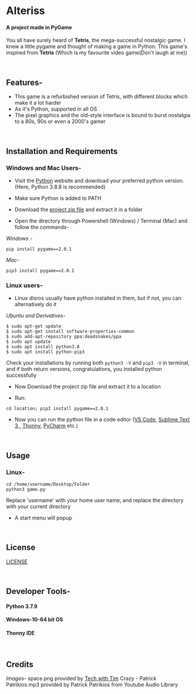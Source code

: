 # Alteriss
#### A project made in PyGame

You all have surely heard of **Tetris**, the mega-successful nostalgic game. I knew a little pygame and thought of making a game in Python. This game's inspired from **Tetris** (Which is my favourite video game(Don't laugh at me))


<br>

## Features-

- This game is a refurbished version of Tetris, with different blocks which make it a lot harder
- As it's Python, supported in all OS
- The pixel graphics and the old-style interface is bound to burst nostalgia to a 80s, 90s or even a 2000's gamer

<br>

## Installation and Requirements
 
### Windows and Mac  Users-

- Visit the [Python](https://python.org) website and download your preferred python version. (Here, Python 3.8.8 is recommended)

- Make sure Python is added to PATH 

- Download the [project zip file](https://github.com/AvanindraC/Alteriss) and extract it in a folder

- Open the directory through Powershell (Windows) / Terminal (Mac) and follow the commands-

*Windows -*

```
pip install pygame==2.0.1
```

*Mac-*

```
pip3 install pygame==2.0.1
```

### Linux users-

- Linux disros usually have python installed in them, but if not, you can alternatively do it

*Ubuntu and Derivatives-*

```
$ sudo apt-get update
$ sudo apt-get install software-properties-common
$ sudo add-apt-repository ppa:deadsnakes/ppa
$ sudo apt update
$ sudo apt install python3.8
$ sudo apt install python-pip3
```
Check your installations by running both `python3 -V` and `pip3 -V` in terminal, and if both return versions, congratulations, you installed python successfully

- Now Download the project zip file and extract it to a location

- Run:

```
cd location; pip3 install pygame==2.0.1 
```

- Now you can run the python file in a code editor ([VS Code](https://code.visualstudio.org), [Sublime Text 3 ](https://sublimetext.com/3), [Thonny](https://thonny.org), [PyCharm](https://jetbrains.com/pycharm) etc.)

<br>

## Usage

### Linux-

```
cd /home/username/Desktop/Folder
python3 game.py
```

Replace 'username' with your home user name, and replace the directory with your current directory

- A start menu will popup

<br>


## License

[LICENSE](LICENSE)

<br>

## Developer Tools-

#### Python 3.7.9

#### Windows-10-64 bit OS

#### Thonny IDE

<br>

## Credits

*Images-*
    space.png provided by [Tech with Tim](https://github.com/techwithtim/)
    Crazy - Patrick Patrikios.mp3 provided by Patrick Patrikios from Youtube Audio Library
